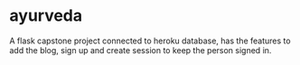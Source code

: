 # ayurveda
A flask capstone project connected to heroku database, has the features to add the blog, sign up and create session to keep the person signed in.
